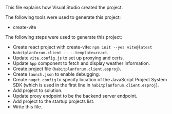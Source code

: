This file explains how Visual Studio created the project.

The following tools were used to generate this project:
- create-vite

The following steps were used to generate this project:
- Create react project with create-vite: `npm init --yes vite@latest habitplanforum.client -- --template=react`.
- Update `vite.config.js` to set up proxying and certs.
- Update `App` component to fetch and display weather information.
- Create project file (`habitplanforum.client.esproj`).
- Create `launch.json` to enable debugging.
- Create `nuget.config` to specify location of the JavaScript Project System SDK (which is used in the first line in `habitplanforum.client.esproj`).
- Add project to solution.
- Update proxy endpoint to be the backend server endpoint.
- Add project to the startup projects list.
- Write this file.
